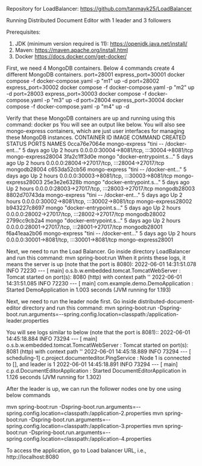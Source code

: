 Repository for LoadBalancer:
https://github.com/tanmayk25/LoadBalancer

Running Distributed Document Editor with 1 leader and 3 followers

Prerequisites:
1. JDK (minimum version required is 11): https://openjdk.java.net/install/
2. Maven: https://maven.apache.org/install.html
3. Docker https://docs.docker.com/get-docker/

First, we need 4 MongoDB containers. Below 4 commands create 4 different MongoDB containers.
port=28001 express_port=30001 docker compose -f docker-compose.yaml -p "m1" up -d
port=28002 express_port=30002 docker compose -f docker-compose.yaml -p "m2" up -d
port=28003 express_port=30003 docker compose -f docker-compose.yaml -p "m3" up -d
port=28004 express_port=30004 docker compose -f docker-compose.yaml -p "m4" up -d

Verify that these MongoDB containers are up and running using this command: docker ps
You will see an output like below.
You will also see mongo-express containers, which are just user interfaces for managing these MongoDB instances.
CONTAINER ID   IMAGE           COMMAND                  CREATED      STATUS       PORTS                                           NAMES
0cca76e7064e   mongo-express   "tini -- /docker-ent…"   5 days ago   Up 2 hours   0.0.0.0:30004->8081/tcp, :::30004->8081/tcp     mongo-express28004
3fa2c1ff3d0e   mongo           "docker-entrypoint.s…"   5 days ago   Up 2 hours   0.0.0.0:28004->27017/tcp, :::28004->27017/tcp   mongodb28004
c653da52cb56   mongo-express   "tini -- /docker-ent…"   5 days ago   Up 2 hours   0.0.0.0:30003->8081/tcp, :::30003->8081/tcp     mongo-express28003
25e3e2e6328b   mongo           "docker-entrypoint.s…"   5 days ago   Up 2 hours   0.0.0.0:28003->27017/tcp, :::28003->27017/tcp   mongodb28003
8802d70743da   mongo-express   "tini -- /docker-ent…"   5 days ago   Up 2 hours   0.0.0.0:30002->8081/tcp, :::30002->8081/tcp     mongo-express28002
b943227c8697   mongo           "docker-entrypoint.s…"   5 days ago   Up 2 hours   0.0.0.0:28002->27017/tcp, :::28002->27017/tcp   mongodb28002
2799cc9cb2a4   mongo           "docker-entrypoint.s…"   5 days ago   Up 2 hours   0.0.0.0:28001->27017/tcp, :::28001->27017/tcp   mongodb28001
f6a41eaa2b06   mongo-express   "tini -- /docker-ent…"   5 days ago   Up 2 hours   0.0.0.0:30001->8081/tcp, :::30001->8081/tcp     mongo-express28001

Next, we need to run the Load Balancer. Go inside directory LoadBalancer and run this command: mvn spring-boot:run
When it prints these logs, it means the server is up (note that the port is 8080):
2022-06-01 14:31:51.078  INFO 72230 --- [           main] o.s.b.w.embedded.tomcat.TomcatWebServer  : Tomcat started on port(s): 8080 (http) with context path ''
2022-06-01 14:31:51.085  INFO 72230 --- [           main] com.example.demo.DemoApplication         : Started DemoApplication in 1.003 seconds (JVM running for 1.193)

Next, we need to run the leader node first. Go inside distributed-document-editor directory and run this command:
mvn spring-boot:run -Dspring-boot.run.arguments=--spring.config.location=classpath:/application-leader.properties

You will see logs similar to below (note that the port is 8081)::
2022-06-01 14:45:18.884  INFO 73294 --- [           main] o.s.b.w.embedded.tomcat.TomcatWebServer  : Tomcat started on port(s): 8081 (http) with context path ''
2022-06-01 14:45:18.889  INFO 73294 --- [   scheduling-1] c.project.documenteditor.PingService     : Node 1 is connected to [], and leader is 1
2022-06-01 14:45:18.891  INFO 73294 --- [           main] c.p.d.DocumentEditorApplication          : Started DocumentEditorApplication in 1.126 seconds (JVM running for 1.302)

After the leader is up, we can run the follower nodes one by one using below commands

mvn spring-boot:run -Dspring-boot.run.arguments=--spring.config.location=classpath:/application-2.properties
mvn spring-boot:run -Dspring-boot.run.arguments=--spring.config.location=classpath:/application-3.properties
mvn spring-boot:run -Dspring-boot.run.arguments=--spring.config.location=classpath:/application-4.properties

To access the application, go to Load balancer URL, i.e., http://localhost:8080
